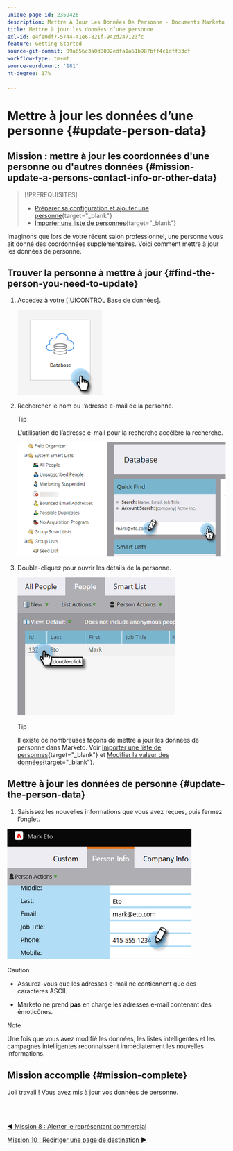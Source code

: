 ```yaml
---
unique-page-id: 2359426
description: Mettre À Jour Les Données De Personne - Documents Marketo - Documentation Du Produit
title: Mettre à jour les données d’une personne
exl-id: e4fe0df7-5744-41e6-821f-942d247123fc
feature: Getting Started
source-git-commit: 09a656c3a0d0002edfa1a61b987bff4c1dff33cf
workflow-type: tm+mt
source-wordcount: '181'
ht-degree: 17%

---
```


# Mettre à jour les données d’une personne {#update-person-data}

## Mission : mettre à jour les coordonnées d&#39;une personne ou d&#39;autres données {#mission-update-a-persons-contact-info-or-other-data}

>[!PREREQUISITES]
>
>* [Préparer sa configuration et ajouter une personne](/help/marketo/getting-started/quick-wins/get-set-up-and-add-a-person.md){target="_blank"}
>* [Importer une liste de personnes](/help/marketo/getting-started/quick-wins/import-a-list-of-people.md){target="_blank"}

Imaginons que lors de votre récent salon professionnel, une personne vous ait donné des coordonnées supplémentaires. Voici comment mettre à jour les données de personne.

## Trouver la personne à mettre à jour {#find-the-person-you-need-to-update}

1. Accédez à votre [!UICONTROL Base de données].

   ![](assets/update-person-data-1.png)

1. Rechercher le nom ou l’adresse e-mail de la personne.

   >[!TIP]
   >
   >L’utilisation de l’adresse e-mail pour la recherche accélère la recherche.

   ![](assets/update-person-data-2.png)

1. Double-cliquez pour ouvrir les détails de la personne.

   ![](assets/update-person-data-3.png)

   >[!TIP]
   >
   >Il existe de nombreuses façons de mettre à jour les données de personne dans Marketo. Voir [Importer une liste de personnes](/help/marketo/getting-started/quick-wins/import-a-list-of-people.md){target="_blank"} et [Modifier la valeur des données](/help/marketo/product-docs/core-marketo-concepts/smart-campaigns/flow-actions/change-data-value.md){target="_blank"}.

## Mettre à jour les données de personne {#update-the-person-data}

1. Saisissez les nouvelles informations que vous avez reçues, puis fermez l’onglet.

![](assets/update-person-data-4.png)

>[!CAUTION]
>
>* Assurez-vous que les adresses e-mail ne contiennent que des caractères ASCII.
>
>* Marketo ne prend **pas** en charge les adresses e-mail contenant des émoticônes.

>[!NOTE]
>
>Une fois que vous avez modifié les données, les listes intelligentes et les campagnes intelligentes reconnaissent immédiatement les nouvelles informations.

## Mission accomplie {#mission-complete}

Joli travail ! Vous avez mis à jour vos données de personne.

<br> 

[◄ Mission 8 : Alerter le représentant commercial](/help/marketo/getting-started/quick-wins/alert-the-sales-rep.md)

[Mission 10 : Rediriger une page de destination ►](/help/marketo/getting-started/quick-wins/redirect-a-landing-page.md)
